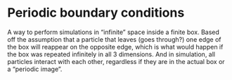# Periodic boundary conditions

A way to perform simulations in “infinite” space inside a finite box. Based off the assumption that a particle that leaves (goes through?) one edge of the box will reappear on the opposite edge, which is what would happen if the box was repeated infinitely in all 3 dimensions. And in simulation, all particles interact with each other, regardless if they are in the actual box or a “periodic image”.